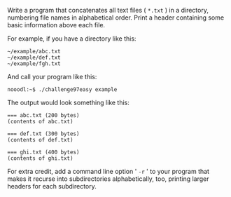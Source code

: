 

Write a program that concatenates all text files ( `*.txt` ) in a directory, numbering file names in alphabetical order. Print a header containing some basic information above each file.

For example, if you have a directory like this:

    ~/example/abc.txt
    ~/example/def.txt
    ~/example/fgh.txt

And call your program like this:

    nooodl:~$ ./challenge97easy example

The output would look something like this:

    === abc.txt (200 bytes)
    (contents of abc.txt)
    
    === def.txt (300 bytes)
    (contents of def.txt)
    
    === ghi.txt (400 bytes)
    (contents of ghi.txt)

For extra credit, add a command line option ' `-r` ' to your program that makes it recurse into subdirectories alphabetically, too, printing larger headers for each subdirectory.

